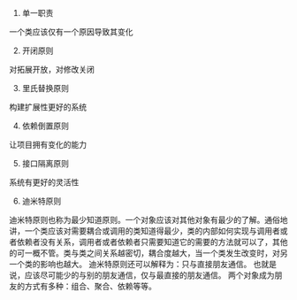 1. 单一职责

一个类应该仅有一个原因导致其变化

2. 开闭原则

对拓展开放，对修改关闭

3. 里氏替换原则

构建扩展性更好的系统

4. 依赖倒置原则

让项目拥有变化的能力

5. 接口隔离原则

系统有更好的灵活性

6. 迪米特原则

迪米特原则也称为最少知道原则。一个对象应该对其他对象有最少的了解。通俗地讲，一个类应该对需要耦合或调用的类知道得最少，类的内部如何实现与调用者或者依赖者没有关系，调用者或者依赖者只需要知道它的需要的方法就可以了，其他的可一概不管。类与类之间关系越密切，耦合度越大，当一个类发生改变时，对另一个类的影响也越大。
迪米特原则还可以解释为：只与直接朋友通信。
也就是说，应该尽可能少的与别的朋友通信，仅与最直接的朋友通信。
两个对象成为朋友的方式有多种：组合、聚合、依赖等等。